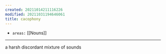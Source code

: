 ```yaml
---
created: 20211014211116226
modified: 20211031194646061
title: cacophony
---
```


- `areas:` [[Nouns]]

---

a harsh discordant mixture of sounds
